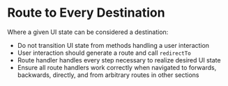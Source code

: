 # Route to Every Destination

Where a given UI state can be considered a destination:

- Do not transition UI state from methods handling a user interaction
- User interaction should generate a route and call `redirectTo`
- Route handler handles every step necessary to realize desired UI state
- Ensure all route handlers work correctly when navigated to forwards, backwards, directly, and from arbitrary routes in other sections